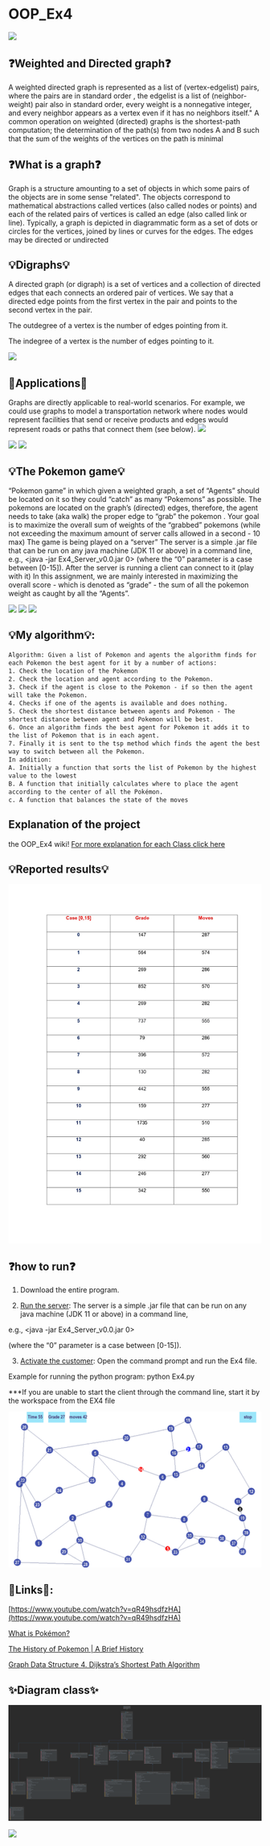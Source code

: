 # OOP_Ex4

![](https://camo.githubusercontent.com/b803cfcca0b874c6116fab9bbc05878b4ab7096770ea51b1a30a7bbc8e2de3f5/68747470733a2f2f7777772e617269656c2e61632e696c2f77702f736974652f77702d636f6e74656e742f75706c6f6164732f73697465732f332f323031382f30372f417269656c5f555f6c6f676f322e6a7067)

## ❓Weighted and Directed graph❓

A weighted directed graph is represented as a list of (vertex-edgelist) pairs, where the pairs are in standard order , the edgelist is a list of (neighbor-weight) pair also in standard order, every weight is a nonnegative integer, and every neighbor appears as a vertex even if it has no neighbors itself." A common operation on weighted (directed) graphs is the shortest-path computation; the determination of the path(s) from two nodes A and B such that the sum of the weights of the vertices on the path is minimal

## ❓What is a graph❓
Graph is a structure amounting to a set of objects in which some pairs of the objects are in some sense "related". The objects correspond to mathematical abstractions called vertices (also called nodes or points) and each of the related pairs of vertices is called an edge (also called link or line). Typically, a graph is depicted in diagrammatic form as a set of dots or circles for the vertices, joined by lines or curves for the edges. The edges may be directed or undirected

## 💡Digraphs💡
A directed graph (or digraph) is a set of vertices and a collection of directed edges that each connects an ordered pair of vertices. We say that a directed edge points from the first vertex in the pair and points to the second vertex in the pair.

The outdegree of a vertex is the number of edges pointing from it.

The indegree of a vertex is the number of edges pointing to it.

![](https://user-images.githubusercontent.com/6517308/71645678-802cd500-2ca1-11ea-96fb-11a71fd95191.jpg)

## 🔎Applications🔎
Graphs are directly applicable to real-world scenarios. For example, we could use graphs to model a transportation network where nodes would represent facilities that send or receive products and edges would represent roads or paths that connect them (see below).
![](https://camo.githubusercontent.com/ec0724a977b3aa31374644f12f6b70e99c8a7fd4ce99e7429a41c652d1ad82be/68747470733a2f2f7777772e66726565636f646563616d702e6f72672f6e6577732f636f6e74656e742f696d616765732f323032302f30362f696d6167652d3132312e706e67)


![](https://upload.wikimedia.org/wikipedia/commons/thumb/9/98/International_Pok%C3%A9mon_logo.svg/640px-International_Pok%C3%A9mon_logo.svg.png)
![](https://www.animatedimages.org/data/media/1446/animated-pokemon-image-0076.gif)
## 💡The Pokemon game💡
 “Pokemon game” in which given a weighted graph,  a set of “Agents” should be located on it so they could “catch” as many “Pokemons” as possible. The pokemons are located on the graph’s (directed) edges, therefore, the agent needs to take (aka walk)  the proper edge to “grab” the pokemon .
Your goal is to maximize the overall sum of weights of the “grabbed” pokemons (while not exceeding the maximum amount of server calls allowed in a second - 10 max)
The game is being played on a “server” 
The server is a simple .jar file that can be run on any java machine (JDK 11 or above) in a command line, e.g.,  <java -jar Ex4_Server_v0.0.jar 0>  (where the “0” parameter is a case between [0-15]).
After the server is running a client can connect to it (play with it) 
In this assignment, we are mainly interested in maximizing the overall score - which is denoted as “grade” - the sum of all the pokemon weight as caught by all the “Agents”.


![](https://www.animatedimages.org/data/media/1446/animated-pokemon-image-0007.gif)
![](https://www.animatedimages.org/data/media/1446/animated-pokemon-image-0089.gif)
![](https://www.animatedimages.org/data/media/1446/animated-pokemon-image-0016.gif)



## 💡My algorithm💡:
    Algorithm: Given a list of Pokemon and agents the algorithm finds for each Pokemon the best agent for it by a number of actions:
    1. Check the location of the Pokemon
    2. Check the location and agent according to the Pokemon.
    3. Check if the agent is close to the Pokemon - if so then the agent will take the Pokemon.
    4. Checks if one of the agents is available and does nothing.
    5. Check the shortest distance between agents and Pokemon - The shortest distance between agent and Pokemon will be best.
    6. Once an algorithm finds the best agent for Pokemon it adds it to the list of Pokemon that is in each agent.
    7. Finally it is sent to the tsp method which finds the agent the best way to switch between all the Pokemon.
    In addition:
    A. Initially a function that sorts the list of Pokemon by the highest value to the lowest
    B. A function that initially calculates where to place the agent according to the center of all the Pokémon.
    c. A function that balances the state of the moves

## Explanation of the project

the OOP_Ex4 wiki! [For more explanation for each Class click here](https://github.com/nivk99/OOP_Ex4/wiki)

## 💡Reported results💡
![](https://github.com/nivk99/OOP_Ex4/blob/main/images/results1.jpg)



## ❓how to run❓

1. Download the entire program.

2. [Run the server](https://github.com/nivk99/OOP_Ex4/blob/main/Ex4_Server_v0.0.jar):
 The server is a simple .jar file that can be run on any java machine (JDK 11 or above) in a command line, 
 
 e.g.,  <java -jar Ex4_Server_v0.0.jar 0> 

 (where the “0” parameter is a case between [0-15]).


3. [Activate the customer](https://github.com/nivk99/OOP_Ex4/blob/main/src/Ex4.py):
 Open the command prompt and run the Ex4 file.

Example for running the python program: python Ex4.py

***If you are unable to start the client through the command line, start it by the workspace from the EX4 file


![](https://github.com/nivk99/OOP_Ex4/blob/main/images/AA.png)



## 🔗Links🔗:
[https://www.youtube.com/watch?v=qR49hsdfzHA](https://www.youtube.com/watch?v=qR49hsdfzHA)

[What is Pokémon?](https://www.youtube.com/watch?v=eIJLjYf6B7M)

[The History of Pokemon | A Brief History](https://www.youtube.com/watch?v=Offw-N3PkoA)

[Graph Data Structure 4. Dijkstra’s Shortest Path Algorithm](https://www.youtube.com/watch?v=pVfj6mxhdMw)


## ✨Diagram class✨
![](https://github.com/nivk99/OOP_Ex4/blob/main/images/algo_pokemon.png)



![](https://images1.calcalist.co.il/PicServer3/2016/07/11/620912/1-lm.jpg)

